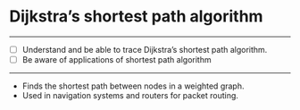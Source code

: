 # Dijkstra’s shortest path algorithm
---
- [ ] Understand and be able to trace Dijkstra’s shortest path algorithm. 
- [ ] Be aware of applications of shortest path algorithm
---
- Finds the shortest path between nodes in a weighted graph.
- Used in navigation systems and routers for packet routing.